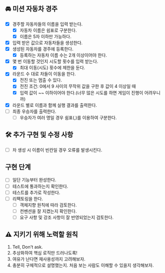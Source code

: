 ## 🚘 미션 자동차 경주  
- [x] 경주할 자동차들의 이름을 입력 받는다.    
  - [x] 자동차 이름은 쉼표로 구분한다.  
  - [x] 이름은 5자 이하만 가능하다.   
- [x] 입력 받은 값으로 자동차들을 생성한다.  
- [x] 생성된 자동차를 경주에 등록한다.    
  - [x] 등록하는 자동차 이름 수는 2개 이상이어야 한다.     
- [x] 몇 번 이동할 것인지 시도할 횟수를 입력 받는다.    
  - [x] 최대 이동(시도) 횟수에 제한을 둔다.  
- [x] 라운드 수 대로 차들이 이동을 한다.  
  - [x] 전진 또는 멈출 수 있다.  
  - [x] 전진 조건: 0에서 9 사이의 무작위 값을 구한 후 값이 4 이상일 때  
  - [x] 입력 값이 ~~ 이하이어야 한다.(너무 많은 시도를 하면 게임이 진행이 어려우니까)  
- [x] 라운드 별로 이름과 함께 실행 결과를 출력한다.   
- [ ] 최종 우승자를 출력한다.  
  - [ ] 우승자가 여러 명일 경우 쉼표(,)를 이용하여 구분한다.  
  
## 🛠️ 추가 구현 및 수정 사항  
- [ ] 차 생성 시 이름이 빈칸일 경우 오류를 발생시킨다.  

## 구현 단계  
- [ ] 일단 기능부터 완성한다.  
- [ ] 테스트에 통과하는지 확인한다.  
- [ ] 테스트를 추가로 작성한다.    
- [ ] 리팩토링을 한다.  
  - [ ] 객체지향 원칙에 따라 검토한다.  
  - [ ] 컨벤션을 잘 지켰는지 확인한다.  
  - [ ] 요구 사항 및 강조 사항이 잘 반영되었는지 검토한다.  
  
## ⚠️ 지키기 위해 노력할 원칙  
1. Tell, Don't ask.  
2. 추상화하여 핵심 로직만 드러나도록!   
3. 여유가 난다면 재사용성까지 고려해보자.  
4. 충분히 구체적으로 설명했는지. 처음 보는 사람도 이해할 수 있을지 생각해보자.   